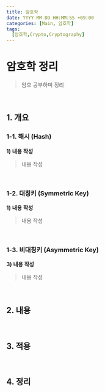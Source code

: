 ```yaml
---
title: 암호학
date: YYYY-MM-DD HH:MM:SS +09:00
categories: [Main, 암호학]
tags:
  [암호학,Crypto,Cryptography]
---
```

# 암호학 정리
>암호 공부하며 정리 <br>
<br>

## 1. 개요

### 1-1. 해시 (Hash)
**1) 내용 작성** 
>내용 작성
<br>

### 1-2. 대칭키 (Symmetric Key)
**1) 내용 작성**
>내용 작성
<br>

### 1-3. 비대칭키 (Asymmetric Key)
**3) 내용 작성**
>내용 작성
<br>


## 2. 내용
<br>

## 3. 적용
<br>

## 4. 정리
<br>
